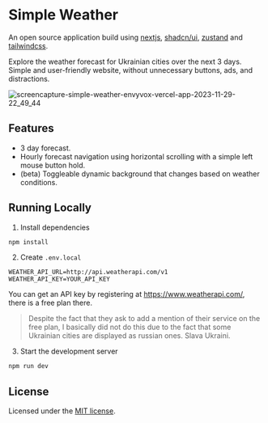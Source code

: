 # Simple Weather
An open source application build using [nextjs](https://nextjs.org/), [shadcn/ui](https://ui.shadcn.com/), [zustand](https://github.com/pmndrs/zustand) and [tailwindcss](https://tailwindcss.com/).

Explore the weather forecast for Ukrainian cities over the next 3 days. Simple and user-friendly website, without unnecessary buttons, ads, and distractions.

![screencapture-simple-weather-envyvox-vercel-app-2023-11-29-22_49_44](https://github.com/envyvox/simple-weather/assets/6567597/3b995f5f-3177-4948-b505-034ae4bb322f)

## Features
- 3 day forecast.
- Hourly forecast navigation using horizontal scrolling with a simple left mouse button hold.
- (beta) Toggleable dynamic background that changes based on weather conditions.

## Running Locally
1. Install dependencies
```sh
npm install
```

2. Create `.env.local`
```
WEATHER_API_URL=http://api.weatherapi.com/v1
WEATHER_API_KEY=YOUR_API_KEY
```
You can get an API key by registering at https://www.weatherapi.com/, there is a free plan there.
> Despite the fact that they ask to add a mention of their service on the free plan, I basically did not do this due to the fact that some Ukrainian cities are displayed as russian ones. Slava Ukraini.

3. Start the development server
```sh
npm run dev
```

## License

Licensed under the [MIT license](https://github.com/envyvox/simple-weather/blob/master/LICENSE).
